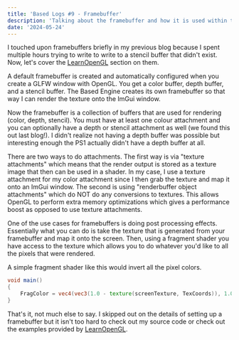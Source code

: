 ```yaml
---
title: 'Based Logs #9 - Framebuffer'
description: 'Talking about the framebuffer and how it is used within the Based Engine'
date: '2024-05-24'
---
```


I touched upon framebuffers briefly in my previous blog because I spent multiple hours trying to write to write to a stencil buffer that didn't exist. Now, let's cover the [LearnOpenGL](https://learnopengl.com/Advanced-OpenGL/Framebuffers) section on them.

A default framebuffer is created and automatically configured when you create a GLFW window with OpenGL. You get a color buffer, depth buffer, and a stencil buffer. The Based Engine creates its own framebuffer so that way I can render the texture onto the ImGui window.

Now the framebuffer is a collection of buffers that are used for rendering (color, depth, stencil). You must have at least one colour attachment and you can optionally have a depth or stencil attachment as well (we found this out last blog!). I didn't realize not having a depth buffer was possible but interesting enough the PS1 actually didn't have a depth buffer at all.

There are two ways to do attachments. The first way is via "texture attachments" which means that the render output is stored as a texture image that then can be used in a shader. In my case, I use a texture attachment for my color attachment since I then grab the texture and map it onto an ImGui window. The second is using "renderbuffer object attachments" which do NOT do any conversions to textures. This allows OpenGL to perform extra memory optimizations which gives a performance boost as opposed to use texture attachments.

One of the use cases for framebuffers is doing post processing effects. Essentially what you can do is take the texture that is generated from your framebuffer and map it onto the screen. Then, using a fragment shader you have access to the texture which allows you to do whatever you'd like to all the pixels that were rendered.

A simple fragment shader like this would invert all the pixel colors.

```glsl
void main()
{
    FragColor = vec4(vec3(1.0 - texture(screenTexture, TexCoords)), 1.0);
}
```

That's it, not much else to say. I skipped out on the details of setting up a framebuffer but it isn't too hard to check out my source code or check out the examples provided by [LearnOpenGL](https://learnopengl.com/Advanced-OpenGL/Framebuffers).

<Spotify src="track/7mykoq6R3BArsSpNDjFQTm?si=952caa3ddf974c4e" />

